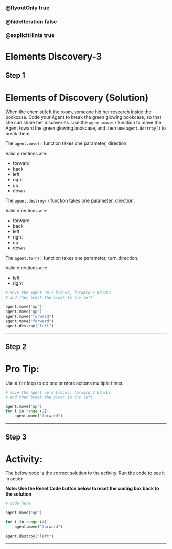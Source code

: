 ### @flyoutOnly true
### @hideIteration false
### @explicitHints true

# Elements Discovery-3

## Step 1
# Elements of Discovery (Solution)

When the chemist left the room, someone hid her research inside the bookcase. Code your
Agent to break the green glowing bookcase, so that she can share her discoveries. Use the `agent.move()` function to move the Agent toward the green glowing bookcase, and then use `agent.destroy()` to break them.

The `agent.move()` function takes one parameter, direction.

Valid directions are: 
- forward
- back
- left
- right
- up
- down

The `agent.destroy()` function takes one parameter, direction.

Valid directions are: 
- forward
- back
- left
- right
- up
- down

The `agent.turn()` function takes one parameter, turn_direction.

Valid directions are: 
- left
- right

```python
# move the Agent up 2 blocks, forward 2 blocks
# and then break the block to the left

agent.move("up")
agent.move("up")
agent.move("forward")
agent.move("forward")
agent.destroy("left")
```

---

## Step 2
# Pro Tip:

Use a `for` loop to do one or more actions multiple times.

```python
# move the Agent up 2 blocks, forward 2 blocks
# and then break the block to the left

agent.move("up")
for i in range (2):
    agent.move("forward")
```

---

## Step 3
# Activity:

The below code is the correct solution to the activity. Run the code to see it in action.

**Note: Use the Reset Code button below to reset the coding box back to the solution**

```python
# code here

agent.move("up")

for i in range (4):
    agent.move("forward")

agent.destroy("left")
```

---

